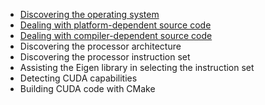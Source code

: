 - [Discovering the operating system](recipe-01/README.md)
- [Dealing with platform-dependent source code](recipe-02/README.md)
- [Dealing with compiler-dependent source code](recipe-03/README.md)
- Discovering the processor architecture
- Discovering the processor instruction set
- Assisting the Eigen library in selecting the instruction set
- Detecting CUDA capabilities
- Building CUDA code with CMake
